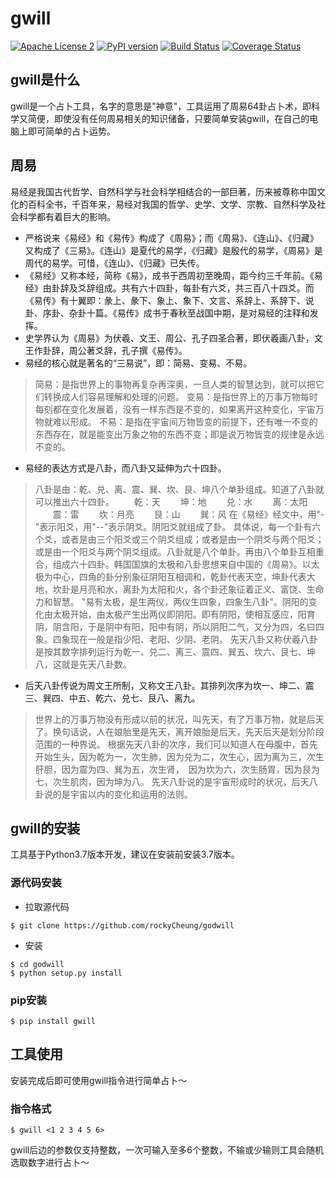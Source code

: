 # gwill

[![Apache License 2](https://img.shields.io/badge/license-ASF2-blue.svg)](https://www.apache.org/licenses/LICENSE-2.0.txt)
[![PyPI version](https://badge.fury.io/py/godwill.svg)](https://badge.fury.io/py/godwill)
[![Build Status](https://travis-ci.org/rockyCheung/godwill.svg?branch=master)](https://travis-ci.org/rockyCheung/godwill)
[![Coverage Status](https://coveralls.io/repos/github/rockyCheung/godwill/badge.svg?branch=master)](https://coveralls.io/github/rockyCheung/godwill?branch=master)

## gwill是什么

gwill是一个占卜工具，名字的意思是"神意"，工具运用了周易64卦占卜术，即科学又简便，即使没有任何周易相关的知识储备，只要简单安装gwill，在自己的电脑上即可简单的占卜运势。

## 周易
易经是我国古代哲学、自然科学与社会科学相结合的一部巨著，历来被尊称中国文化的百科全书，千百年来，易经对我国的哲学、史学、文学、宗教、自然科学及社会科学都有着巨大的影响。

* 严格说来《易经》和《易传》构成了《周易》；而《周易》、《连山》、《归藏》又构成了《三易》。《连山》是夏代的易学，《归藏》是殷代的易学，《周易》是周代的易学。可惜，《连山》、《归藏》已失传。
* 《易经》又称本经，简称《易》，成书于西周初至晚周，距今约三千年前。《易经》由卦辞及爻辞组成。共有六十四卦，每卦有六爻，共三百八十四爻。而《易传》有十翼即：彖上、彖下、象上、象下、文言、系辞上、系辞下、说卦、序卦、杂卦十篇。《易传》成书于春秋至战国中期，是对易经的注释和发挥。
* 史学界认为《周易》为伏羲、文王、周公、孔子四圣合著，即伏羲画八卦，文王作卦辞，周公著爻辞，孔子撰《易传》。
* 易经的核心就是著名的“三易说”，即：简易、变易、不易。
> 简易：是指世界上的事物再复杂再深奥，一旦人类的智慧达到，就可以把它们转换成人们容易理解和处理的问题。
> 变易：是指世界上的万事万物每时每刻都在变化发展着，没有一样东西是不变的，如果离开这种变化，宇宙万物就难以形成。
> 不易：是指在宇宙间万物皆变的前提下，还有唯一不变的东西存在，就是能变出万象之物的东西不变；即是说万物皆变的规律是永远不变的。

* 易经的表达方式是八卦，而八卦又延伸为六十四卦。

> 八卦是由：乾、兑、离、震、巽、坎、艮、坤八个单卦组成。知道了八卦就可以推出六十四卦。
　　乾：天
　　坤：地
　　兑：水
　　离：太阳
　　震：雷
　　坎：月亮
　　艮：山
　　巽：风
> 在《易经》经文中，用"-"表示阳爻，用"--"表示阴爻。阴阳爻就组成了卦。
> 具体说，每一个卦有六个爻，或者是由三个阳爻或三个阴爻组成；或者是由一个阴爻与两个阳爻；或是由一个阳爻与两个阴爻组成。八卦就是八个单卦。再由八个单卦互相重合，组成六十四卦。韩国国旗的太极和八卦思想来自中国的《周易》。以太极为中心，四角的卦分别象征阴阳互相调和，乾卦代表天空，坤卦代表大地，坎卦是月亮和水，离卦为太阳和火，各个卦还象征着正义、富饶、生命力和智慧。
> "易有太极，是生两仪，两仪生四象，四象生八卦"。阴阳的变化由太极开始，由太极产生出两仪即阴阳。即有阴阳，使相互感应，阳育阴，阴含阳，于是阴中有阳，阳中有阴，所以阴阳二气，又分为四，名曰四象。四象现在一般是指少阳、老阳、少阴、老阴。
先天八卦又称伏羲八卦是按其数字排列运行为乾一、兑二、离三、震四、巽五、坎六、艮七、坤八，这就是先天八卦数。
* 后天八卦传说为周文王所制，又称文王八卦。其排列次序为坎一、坤二、震三、巽四、中五、乾六、兑七、艮八、离九。
> 世界上的万事万物没有形成以前的状况，叫先天，有了万事万物，就是后天了。换句话说，人在娘胎里是先天，离开娘胎是后天，先天后天是划分阶段范围的一种界说。
> 根据先天八卦的次序，我们可以知道人在母腹中，首先开始生头，因为乾为一，次生肺，因为兑为二，次生心，因为离为三，次生肝胆，因为震为四、巽为五，次生肾，　因为坎为六，次生肠胃，因为艮为七，次生肌肉，因为坤为八。
> 先天八卦说的是宇宙形成时的状况，后天八卦说的是宇宙以内的变化和运用的法则。

## gwill的安装

工具基于Python3.7版本开发，建议在安装前安装3.7版本。

### 源代码安装
* 拉取源代码
```
$ git clone https://github.com/rockyCheung/godwill

```
* 安装
```
$ cd godwill
$ python setup.py install
```

### pip安装
```
$ pip install gwill
```

## 工具使用
安装完成后即可使用gwill指令进行简单占卜～
### 指令格式
```
$ gwill <1 2 3 4 5 6>
```
gwill后边的参数仅支持整数，一次可输入至多6个整数，不输或少输则工具会随机选取数字进行占卜～

